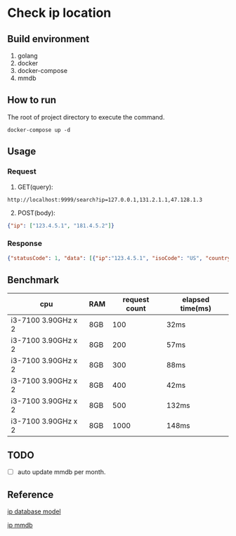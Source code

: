 # Check ip location
## Build environment
1. golang
2. docker
3. docker-compose
4. mmdb

## How to run
The root of project directory to execute the command.
```docker
docker-compose up -d
```

## Usage 
### Request
1. GET(query): 
```http request
http://localhost:9999/search?ip=127.0.0.1,131.2.1.1,47.128.1.3
```
2. POST(body): 
```json
{"ip": ["123.4.5.1", "181.4.5.2"]}
```
### Response 
```json
{"statusCode": 1, "data": [{"ip":"123.4.5.1", "isoCode": "US", "country": "United States"}], "msg": ""}
```

## Benchmark
| cpu | RAM | request count | elapsed time(ms)
|-----|-----|-----|-----|
| i3-7100 3.90GHz x 2 | 8GB | 100 | 32ms
| i3-7100 3.90GHz x 2 | 8GB | 200 | 57ms
| i3-7100 3.90GHz x 2 | 8GB | 300 | 88ms
| i3-7100 3.90GHz x 2 | 8GB | 400 | 42ms
| i3-7100 3.90GHz x 2 | 8GB | 500 | 132ms
| i3-7100 3.90GHz x 2 | 8GB | 1000 | 148ms


## TODO
- [ ] auto update mmdb per month.


## Reference 
[ip database model](https://db-ip.com/db/format/ip-to-country-lite/mmdb.html)

[ip mmdb](https://db-ip.com/db/download/ip-to-country-lite)
